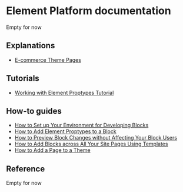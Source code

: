 # Element Platform documentation

Empty for now

## Explanations

* [E-commerce Theme Pages](explanations/e-commerce-pages/README.md)

## Tutorials

* [Working with Element Proptypes Tutorial](tutorials/proptypes/README.md)

## How-to guides

* [How to Set up Your Environment for Developing Blocks](how-to/env-setup/README.md)
* [How to Add Element Proptypes to a Block](how-to/proptypes/README.md)
* [How to Preview Block Changes without Affecting Your Block Users](how-to/preview-block-changes/README.md)
* [How to Add Blocks across All Your Site Pages Using Templates](how-to/add-blocks-to-templates/README.md)
* [How to Add a Page to a Theme](how-to/add-page-to-theme/README.md)

## Reference

Empty for now
